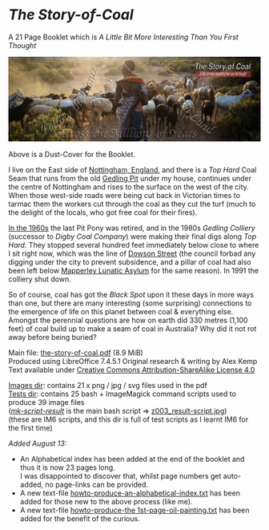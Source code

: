 # *The Story-of-Coal*
A 21 Page Booklet which is *A Little Bit More Interesting Than You First Thought*

![book cover](Images/cover-has-text.jpg)

Above is a Dust-Cover for the Booklet.

I live on the East side of [Nottingham, England](https://www.openstreetmap.org/relation/123292), and there is a *Top Hard* Coal Seam that runs from the old [Gedling Pit](https://www.openstreetmap.org/way/352675979) under my house, continues under the centre of Nottingham and rises to the surface on the west of the city. When those west-side roads were being cut back in Victorian times to tarmac them the workers cut through the coal as they cut the turf (much to the delight of the locals, who got free coal for their fires).

[In the 1960s](https://www.openstreetmap.org/user/alexkemp/diary/39973) the last Pit Pony was retired, and in the 1980s *Gedling Colliery* (successor to *Digby Coal Company*) were making their final digs along *Top Hard*. They stopped several hundred feet immediately below close to where I sit right now, which was the line of [Dowson Street](https://www.openstreetmap.org/way/29991015) (the council forbad any digging under the city to prevent subsidence, and a pillar of coal had also been left below [Mapperley Lunatic Asylum](https://www.openstreetmap.org/way/216674163) for the same reason). In 1991 the colliery shut down.

So of course, coal has got the *Black Spot* upon it these days in more ways than one, but there are many interesting (some surprising) connections to the emergence of life on this planet between coal & everything else. Amongst the perennial questions are how on earth did 330 metres (1,100 feet) of coal build up to make a seam of coal in Australia? Why did it not rot away before being buried?

Main file: [the-story-of-coal.pdf](the-story-of-coal.pdf) (8.9 MiB)    
Produced using LibreOffice 7.4.5.1
Original research & writing by Alex Kemp    
Text available under [Creative Commons Attribution-ShareAlike License 4.0](https://creativecommons.org/licenses/by-sa/4.0/)

[Images dir](Images/): contains 21 x png / jpg / svg files used in the pdf    
[Tests dir](Tests/): contains 25 bash + ImageMagick command scripts used to produce 39 image files    
(*[mk-script-result](mk-script-result)* is the main bash script => [z003_result-script.jpg](Tests/z003_result-script.jpg))    
(these are IM6 scripts, and this dir is full of test scripts as I learnt IM6 for the first time)

*Added August 13:*    
 - An Alphabetical index has been added at the end of the booklet and thus it is now 23 pages long.    
I was disappointed to discover that, whilst page numbers get auto-added, no page-links can be provided.
 - A new text-file [howto-produce-an-alphabetical-index.txt](Tests/howto-produce-an-alphabetical-index.txt) has been added for those new to the above process (like me).
 - A new text-file [howto-produce-the 1st-page-oil-painting.txt](Tests/howto-produce-the-1st-page-oil-painting.txt) has been added for the benefit of the curious.
